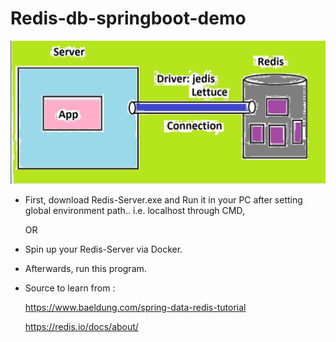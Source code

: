 # Redis-db-springboot-demo
![](https://github.com/AadityaUoHyd/redis-db-and-cache-with-springboot/blob/master/redis_db_springboot_demo/redis-pic.jpg)

- First, download Redis-Server.exe and Run it in your PC after setting global environment path.. i.e. localhost through CMD, 
   
   OR
   
- Spin up your Redis-Server via Docker.

- Afterwards, run this program.

- Source to learn from :
  
  https://www.baeldung.com/spring-data-redis-tutorial 
  
  https://redis.io/docs/about/
  
